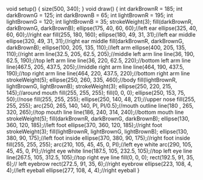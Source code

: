 void setup()
{
  size(500, 340);
}
void draw()
{
 int darkBrownR = 185;
 int darkBrownG = 125;
 int darkBrownB = 65;
 int lightBrownR = 195;
 int lightBrownG = 120;
 int lightBrownB = 35;
 strokeWeight(3);
 fill(darkBrownR, darkBrownG, darkBrownB);
 ellipse(175, 40, 60, 60);//left ear
 ellipse(325, 40, 60, 60);//right ear
 fill(255, 180, 160);
 ellipse(180, 49, 31, 31);//left ear middle
 ellipse(320, 49, 31, 31);//right ear middle
 fill(darkBrownR, darkBrownG, darkBrownB);
 ellipse(100, 205, 135, 110);//left arm
 ellipse(400, 205, 135, 110);//right arm
 line(32.5, 205, 62.5, 205);//middle left arm line
 line(36, 190, 62.5, 190);//top left arm line
 line(36, 220, 62.5, 220);//bottom left arm line
 line(467.5, 205, 437.5, 205);//middle right arm line
 line(464, 190, 437.5, 190);//top right arm line
 line(464, 220, 437.5, 220);//bottom right arm line
 strokeWeight(5);
 ellipse(250, 260, 335, 460);//body
 fill(lightBrownR, lightBrownG, lightBrownB);
 strokeWeight(3);
 ellipse(250, 220, 215, 145);//around mouth
 fill(255, 255, 255);
 fill(0, 0, 0);
 ellipse(250, 153, 75, 50);//nose
 fill(255, 255, 255);
 ellipse(250, 140, 48, 21);//upper nose
 fill(255, 255, 255);
 arc(250, 265, 140, 140, PI, PI/0.5);//mouth outline
 line(180 , 265, 320, 265);//top mouth line
 line(186, 240, 314, 240);//bottom mouth line
 strokeWeight(5);
 fill(darkBrownR, darkBrownG, darkBrownB);
 ellipse(130, 360, 120, 185);//left foot
 ellipse(370, 360, 120, 185);//right foot
 strokeWeight(3);
 fill(lightBrownR, lightBrownG, lightBrownB);
 ellipse(130, 380, 90, 175);//left foot inside
 ellipse(370, 380, 90, 175);//right foot inside
 fill(255, 255, 255);
 arc(210, 105, 45, 45, 0, PI);//left eye white
 arc(290, 105, 45, 45, 0, PI);//right eye white
 line(187.5, 105, 232.5, 105);//top left eye line
 line(267.5, 105, 312.5, 105);//top right eye line
 fill(0, 0, 0);
 rect(192.5, 91, 35, 6);// left eyebrow
 rect(272.5, 91, 35, 6);//right eyebrow
 ellipse(223, 108, 4, 4);//left eyeball
 ellipse(277, 108, 4, 4);//right eyeball
}





